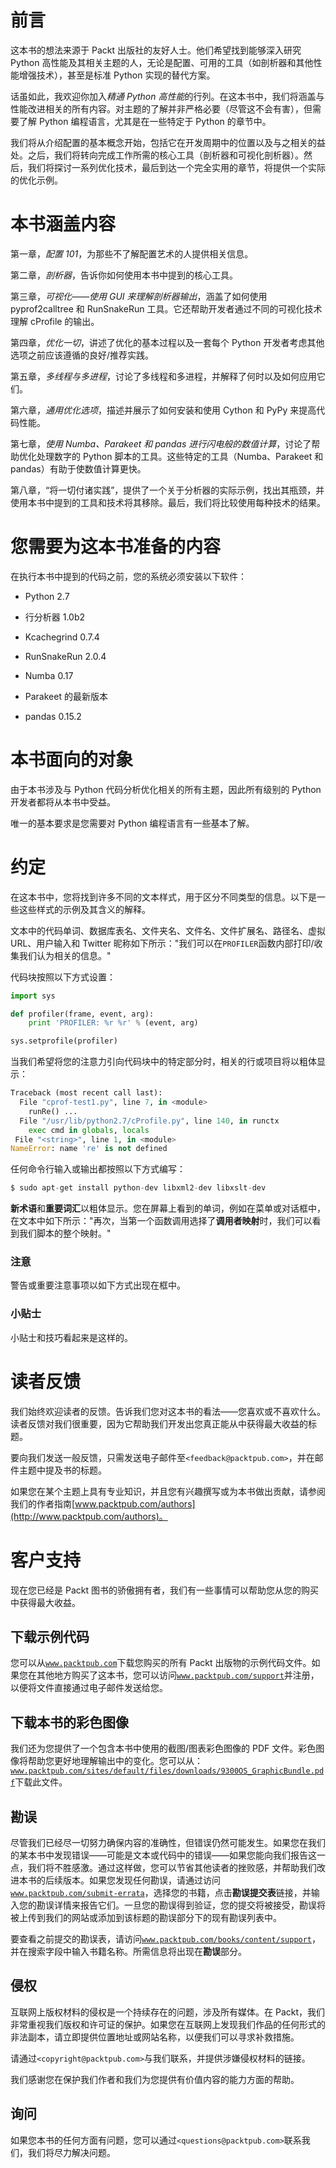 # 前言

这本书的想法来源于 Packt 出版社的友好人士。他们希望找到能够深入研究 Python 高性能及其相关主题的人，无论是配置、可用的工具（如剖析器和其他性能增强技术），甚至是标准 Python 实现的替代方案。

话虽如此，我欢迎你加入*精通 Python 高性能*的行列。在这本书中，我们将涵盖与性能改进相关的所有内容。对主题的了解并非严格必要（尽管这不会有害），但需要了解 Python 编程语言，尤其是在一些特定于 Python 的章节中。

我们将从介绍配置的基本概念开始，包括它在开发周期中的位置以及与之相关的益处。之后，我们将转向完成工作所需的核心工具（剖析器和可视化剖析器）。然后，我们将探讨一系列优化技术，最后到达一个完全实用的章节，将提供一个实际的优化示例。

# 本书涵盖内容

第一章，*配置 101*，为那些不了解配置艺术的人提供相关信息。

第二章，*剖析器*，告诉你如何使用本书中提到的核心工具。

第三章，*可视化——使用 GUI 来理解剖析器输出*，涵盖了如何使用 pyprof2calltree 和 RunSnakeRun 工具。它还帮助开发者通过不同的可视化技术理解 cProfile 的输出。

第四章，*优化一切*，讲述了优化的基本过程以及一套每个 Python 开发者考虑其他选项之前应该遵循的良好/推荐实践。

第五章，*多线程与多进程*，讨论了多线程和多进程，并解释了何时以及如何应用它们。

第六章，*通用优化选项*，描述并展示了如何安装和使用 Cython 和 PyPy 来提高代码性能。

第七章，*使用 Numba、Parakeet 和 pandas 进行闪电般的数值计算*，讨论了帮助优化处理数字的 Python 脚本的工具。这些特定的工具（Numba、Parakeet 和 pandas）有助于使数值计算更快。

第八章，“将一切付诸实践”，提供了一个关于分析器的实际示例，找出其瓶颈，并使用本书中提到的工具和技术将其移除。最后，我们将比较使用每种技术的结果。

# 您需要为这本书准备的内容

在执行本书中提到的代码之前，您的系统必须安装以下软件：

+   Python 2.7

+   行分析器 1.0b2

+   Kcachegrind 0.7.4

+   RunSnakeRun 2.0.4

+   Numba 0.17

+   Parakeet 的最新版本

+   pandas 0.15.2

# 本书面向的对象

由于本书涉及与 Python 代码分析优化相关的所有主题，因此所有级别的 Python 开发者都将从本书中受益。

唯一的基本要求是您需要对 Python 编程语言有一些基本了解。

# 约定

在这本书中，您将找到许多不同的文本样式，用于区分不同类型的信息。以下是一些这些样式的示例及其含义的解释。

文本中的代码单词、数据库表名、文件夹名、文件名、文件扩展名、路径名、虚拟 URL、用户输入和 Twitter 昵称如下所示："我们可以在`PROFILER`函数内部打印/收集我们认为相关的信息。"

代码块按照以下方式设置：

```py
import sys

def profiler(frame, event, arg):
    print 'PROFILER: %r %r' % (event, arg)

sys.setprofile(profiler)
```

当我们希望将您的注意力引向代码块中的特定部分时，相关的行或项目将以粗体显示：

```py
Traceback (most recent call last): 
  File "cprof-test1.py", line 7, in <module> 
    runRe() ...
  File "/usr/lib/python2.7/cProfile.py", line 140, in runctx 
    exec cmd in globals, locals 
 File "<string>", line 1, in <module> 
NameError: name 're' is not defined 
```

任何命令行输入或输出都按照以下方式编写：

```py
$ sudo apt-get install python-dev libxml2-dev libxslt-dev

```

**新术语**和**重要词汇**以粗体显示。您在屏幕上看到的单词，例如在菜单或对话框中，在文本中如下所示："再次，当第一个函数调用选择了**调用者映射**时，我们可以看到我们脚本的整个映射。"

### 注意

警告或重要注意事项以如下方式出现在框中。

### 小贴士

小贴士和技巧看起来是这样的。

# 读者反馈

我们始终欢迎读者的反馈。告诉我们您对这本书的看法——您喜欢或不喜欢什么。读者反馈对我们很重要，因为它帮助我们开发出您真正能从中获得最大收益的标题。

要向我们发送一般反馈，只需发送电子邮件至`<feedback@packtpub.com>`，并在邮件主题中提及书的标题。

如果您在某个主题上具有专业知识，并且您有兴趣撰写或为本书做出贡献，请参阅我们的作者指南[www.packtpub.com/authors](http://www.packtpub.com/authors)。

# 客户支持

现在您已经是 Packt 图书的骄傲拥有者，我们有一些事情可以帮助您从您的购买中获得最大收益。

## 下载示例代码

您可以从[`www.packtpub.com`](http://www.packtpub.com)下载您购买的所有 Packt 出版物的示例代码文件。如果您在其他地方购买了这本书，您可以访问[`www.packtpub.com/support`](http://www.packtpub.com/support)并注册，以便将文件直接通过电子邮件发送给您。

## 下载本书的彩色图像

我们还为您提供了一个包含本书中使用的截图/图表彩色图像的 PDF 文件。彩色图像将帮助您更好地理解输出中的变化。您可以从：[`www.packtpub.com/sites/default/files/downloads/9300OS_GraphicBundle.pdf`](https://www.packtpub.com/sites/default/files/downloads/9300OS_GraphicBundle.pdf)下载此文件。

## 勘误

尽管我们已经尽一切努力确保内容的准确性，但错误仍然可能发生。如果您在我们的某本书中发现错误——可能是文本或代码中的错误——如果您能向我们报告这一点，我们将不胜感激。通过这样做，您可以节省其他读者的挫败感，并帮助我们改进本书的后续版本。如果您发现任何勘误，请通过访问[`www.packtpub.com/submit-errata`](http://www.packtpub.com/submit-errata)，选择您的书籍，点击**勘误****提交****表**链接，并输入您的勘误详情来报告它们。一旦您的勘误得到验证，您的提交将被接受，勘误将被上传到我们的网站或添加到该标题的勘误部分下的现有勘误列表中。

要查看之前提交的勘误表，请访问[`www.packtpub.com/books/content/support`](https://www.packtpub.com/books/content/support)，并在搜索字段中输入书籍名称。所需信息将出现在**勘误**部分。

## 侵权

互联网上版权材料的侵权是一个持续存在的问题，涉及所有媒体。在 Packt，我们非常重视我们版权和许可证的保护。如果您在互联网上发现我们作品的任何形式的非法副本，请立即提供位置地址或网站名称，以便我们可以寻求补救措施。

请通过`<copyright@packtpub.com>`与我们联系，并提供涉嫌侵权材料的链接。

我们感谢您在保护我们作者和我们为您提供有价值内容的能力方面的帮助。

## 询问

如果您本书的任何方面有问题，您可以通过`<questions@packtpub.com>`联系我们，我们将尽力解决问题。
